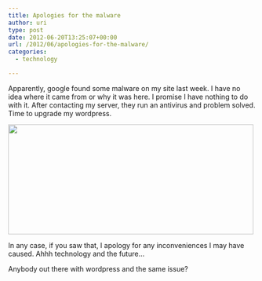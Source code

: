 ```yaml
---
title: Apologies for the malware
author: uri
type: post
date: 2012-06-20T13:25:07+00:00
url: /2012/06/apologies-for-the-malware/
categories:
  - technology

---
```

Apparently, google found some malware on my site last week. I have no idea where it came from or why it was here. I promise I have nothing to do with it. After contacting my server, they run an antivirus and problem solved. Time to upgrade my wordpress.

[<img src="/wp-content/uploads/2012/06/Screen-Shot-2012-06-18-at-8.05.15-PM-500x224.png" alt="" title="Screen Shot 2012-06-18 at 8.05.15 PM" width="500" height="224" class="aligncenter size-medium wp-image-1581" />][1]

In any case, if you saw that, I apology for any inconveniences I may have caused. Ahhh technology and the future&#8230;

Anybody out there with wordpress and the same issue?

 [1]: /wp-content/uploads/2012/06/Screen-Shot-2012-06-18-at-8.05.15-PM.png